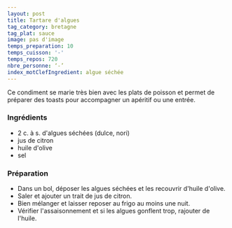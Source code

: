 ```yaml
---
layout: post
title: Tartare d'algues
tag_category: bretagne
tag_plat: sauce
image: pas d'image
temps_preparation: 10
temps_cuisson: '-'
temps_repos: 720
nbre_personne: ‘-’
index_motClefIngredient: algue séchée
---
```

Ce condiment se marie très bien avec les plats de poisson et permet de préparer des toasts pour accompagner un apéritif ou une entrée.

### Ingrédients
* 2 c. à s. d'algues séchées (dulce, nori)
* jus de citron
* huile d'olive
* sel

### Préparation
* Dans un bol, déposer les algues séchées et les recouvrir d'huile d'olive.
* Saler et ajouter un trait de jus de citron.
* Bien mélanger et laisser reposer au frigo au moins une nuit.
* Vérifier l'assaisonnement et si les algues gonflent trop, rajouter de l'huile.
